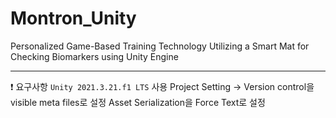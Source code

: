 # Montron_Unity
Personalized Game-Based Training Technology Utilizing a Smart Mat for Checking Biomarkers using Unity Engine 

---
❗ 요구사항
`Unity 2021.3.21.f1 LTS` 사용
Project Setting -> Version control을 visible meta files로 설정
Asset Serialization을 Force Text로 설정
